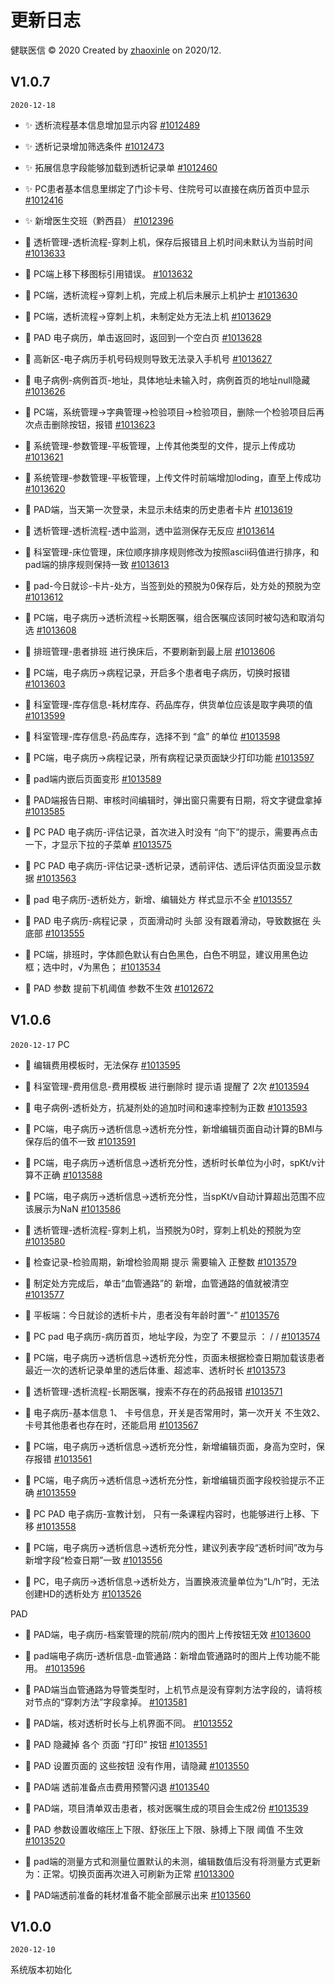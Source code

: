 # 更新日志

健联医信 &copy; 2020 Created by [zhaoxinle](mailto:zhaoxinle@jlhit.com) on 2020/12.  

## V1.0.7

`2020-12-18`

- :sparkles: 透析流程基本信息增加显示内容 [#1012489](https://www.tapd.cn/53535736/prong/stories/view/1153535736001012489)

- :sparkles: 透析记录增加筛选条件 [#1012473](https://www.tapd.cn/53535736/prong/stories/view/1153535736001012473)

- :sparkles: 拓展信息字段能够加载到透析记录单 [#1012460](https://www.tapd.cn/53535736/prong/stories/view/1153535736001012460)

- :sparkles: PC患者基本信息里绑定了门诊卡号、住院号可以直接在病历首页中显示 [#1012416](https://www.tapd.cn/53535736/prong/stories/view/1153535736001012416)

- :sparkles: 新增医生交班（黔西县） [#1012396](https://www.tapd.cn/53535736/prong/stories/view/1153535736001012396)

- :bug: 透析管理-透析流程-穿刺上机，保存后报错且上机时间未默认为当前时间 [#1013633](https://www.tapd.cn/53535736/bugtrace/bugs/view?bug_id=1153535736001013633)

- :bug: PC端上移下移图标引用错误。 [#1013632](https://www.tapd.cn/53535736/bugtrace/bugs/view?bug_id=1153535736001013632)

- :bug: PC端，透析流程->穿刺上机，完成上机后未展示上机护士 [#1013630](https://www.tapd.cn/53535736/bugtrace/bugs/view?bug_id=1153535736001013630)

- :bug: PC端，透析流程->穿刺上机，未制定处方无法上机 [#1013629](https://www.tapd.cn/53535736/bugtrace/bugs/view?bug_id=1153535736001013629)

- :bug: PAD  电子病历，单击返回时，返回到一个空白页 [#1013628](https://www.tapd.cn/53535736/bugtrace/bugs/view?bug_id=1153535736001013628)

- :bug: 高新区-电子病历手机号码规则导致无法录入手机号 [#1013627](https://www.tapd.cn/53535736/bugtrace/bugs/view?bug_id=1153535736001013627)

- :bug: 电子病例-病例首页-地址，具体地址未输入时，病例首页的地址null隐藏 [#1013626](https://www.tapd.cn/53535736/bugtrace/bugs/view?bug_id=1153535736001013626)

- :bug: PC端，系统管理->字典管理->检验项目->检验项目，删除一个检验项目后再次点击删除按钮，报错 [#1013623](https://www.tapd.cn/53535736/bugtrace/bugs/view?bug_id=1153535736001013623)

- :bug: 系统管理-参数管理-平板管理，上传其他类型的文件，提示上传成功 [#1013621](https://www.tapd.cn/53535736/bugtrace/bugs/view?bug_id=1153535736001013621)

- :bug: 系统管理-参数管理-平板管理，上传文件时前端增加loding，直至上传成功 [#1013620](https://www.tapd.cn/53535736/bugtrace/bugs/view?bug_id=1153535736001013620)

- :bug: PAD端，当天第一次登录，未显示未结束的历史患者卡片 [#1013619](https://www.tapd.cn/53535736/bugtrace/bugs/view?bug_id=1153535736001013619)

- :bug: 透析管理-透析流程-透中监测，透中监测保存无反应 [#1013614](https://www.tapd.cn/53535736/bugtrace/bugs/view?bug_id=1153535736001013614)

- :bug: 科室管理-床位管理，床位顺序排序规则修改为按照ascii码值进行排序，和pad端的排序规则保持一致 [#1013613](https://www.tapd.cn/53535736/bugtrace/bugs/view?bug_id=1153535736001013613)

- :bug: pad-今日就诊-卡片-处方，当签到处的预脱为0保存后，处方处的预脱为空 [#1013612](https://www.tapd.cn/53535736/bugtrace/bugs/view?bug_id=1153535736001013612)

- :bug: PC端，电子病历->透析流程->长期医嘱，组合医嘱应该同时被勾选和取消勾选 [#1013608](https://www.tapd.cn/53535736/bugtrace/bugs/view?bug_id=1153535736001013608)

- :bug: 排班管理-患者排班   进行换床后，不要刷新到最上层 [#1013606](https://www.tapd.cn/53535736/bugtrace/bugs/view?bug_id=1153535736001013606)

- :bug: PC端，电子病历->病程记录，开启多个患者电子病历，切换时报错 [#1013603](https://www.tapd.cn/53535736/bugtrace/bugs/view?bug_id=1153535736001013603)

- :bug: 科室管理-库存信息-耗材库存、药品库存，供货单位应该是取字典项的值 [#1013599](https://www.tapd.cn/53535736/bugtrace/bugs/view?bug_id=1153535736001013599)

- :bug: 科室管理-库存信息-药品库存，选择不到  “盒” 的单位 [#1013598](https://www.tapd.cn/53535736/bugtrace/bugs/view?bug_id=1153535736001013598)

- :bug: PC端，电子病历->病程记录，所有病程记录页面缺少打印功能 [#1013597](https://www.tapd.cn/53535736/bugtrace/bugs/view?bug_id=1153535736001013597)

- :bug: pad端内嵌后页面变形 [#1013589](https://www.tapd.cn/53535736/bugtrace/bugs/view?bug_id=1153535736001013589)

- :bug: PAD端报告日期、审核时间编辑时，弹出窗只需要有日期，将文字键盘拿掉 [#1013585](https://www.tapd.cn/53535736/bugtrace/bugs/view?bug_id=1153535736001013585)

- :bug: PC  PAD 电子病历-评估记录，首次进入时没有 “向下”的提示，需要再点击一下，才显示下拉的子菜单 [#1013575](https://www.tapd.cn/53535736/bugtrace/bugs/view?bug_id=1153535736001013575)

- :bug: PC     PAD  电子病历-评估记录-透析记录，透前评估、透后评估页面没显示数据 [#1013563](https://www.tapd.cn/53535736/bugtrace/bugs/view?bug_id=1153535736001013563)

- :bug: pad   电子病历-透析处方，新增、编辑处方   样式显示不全 [#1013557](https://www.tapd.cn/53535736/bugtrace/bugs/view?bug_id=1153535736001013557)

- :bug: PAD  电子病历-病程记录 ，页面滑动时    头部  没有跟着滑动，导致数据在 头底部 [#1013555](https://www.tapd.cn/53535736/bugtrace/bugs/view?bug_id=1153535736001013555)

- :bug: PC端，排班时，字体颜色默认有白色黑色，白色不明显，建议用黑色边框；选中时，√为黑色； [#1013534](https://www.tapd.cn/53535736/bugtrace/bugs/view?bug_id=1153535736001013534)

- :bug: PAD 参数   提前下机阈值 参数不生效 [#1012672](https://www.tapd.cn/53535736/bugtrace/bugs/view?bug_id=1153535736001012672)


## V1.0.6

`2020-12-17`
PC

- :bug: 编辑费用模板时，无法保存 [#1013595](https://www.tapd.cn/53535736/bugtrace/bugs/view?bug_id=1153535736001013595)

- :bug: 科室管理-费用信息-费用模板 进行删除时  提示语 提醒了 2次 [#1013594](https://www.tapd.cn/53535736/bugtrace/bugs/view?bug_id=1153535736001013594)

- :bug: 电子病例-透析处方，抗凝剂处的追加时间和速率控制为正数 [#1013593](https://www.tapd.cn/53535736/bugtrace/bugs/view?bug_id=1153535736001013593)

- :bug: PC端，电子病历->透析信息->透析充分性，新增编辑页面自动计算的BMI与保存后的值不一致 [#1013591](https://www.tapd.cn/53535736/bugtrace/bugs/view?bug_id=1153535736001013591)

- :bug: PC端，电子病历->透析信息->透析充分性，透析时长单位为小时，spKt/v计算不正确 [#1013588](https://www.tapd.cn/53535736/bugtrace/bugs/view?bug_id=1153535736001013588)

- :bug: PC端，电子病历->透析信息->透析充分性，当spKt/v自动计算超出范围不应该展示为NaN [#1013586](https://www.tapd.cn/53535736/bugtrace/bugs/view?bug_id=1153535736001013586)

- :bug: 透析管理-透析流程-穿刺上机，当预脱为0时，穿刺上机处的预脱为空 [#1013580](https://www.tapd.cn/53535736/bugtrace/bugs/view?bug_id=1153535736001013580)

- :bug: 检查记录-检验周期，新增检验周期    提示 需要输入  正整数 [#1013579](https://www.tapd.cn/53535736/bugtrace/bugs/view?bug_id=1153535736001013579)

- :bug: 制定处方完成后，单击“血管通路”的 新增，血管通路的值就被清空 [#1013577](https://www.tapd.cn/53535736/bugtrace/bugs/view?bug_id=1153535736001013577)

- :bug: 平板端：今日就诊的透析卡片，患者没有年龄时置“-” [#1013576](https://www.tapd.cn/53535736/bugtrace/bugs/view?bug_id=1153535736001013576)

- :bug: PC   pad  电子病历-病历首页，地址字段，为空了  不要显示  ： / / [#1013574](https://www.tapd.cn/53535736/bugtrace/bugs/view?bug_id=1153535736001013574)

- :bug: PC端，电子病历->透析信息->透析充分性，页面未根据检查日期加载该患者最近一次的透析记录单里的透后体重、超滤率、透析时长 [#1013573](https://www.tapd.cn/53535736/bugtrace/bugs/view?bug_id=1153535736001013573)

- :bug: 透析管理-透析流程-长期医嘱，搜索不存在的药品报错 [#1013571](https://www.tapd.cn/53535736/bugtrace/bugs/view?bug_id=1153535736001013571)

- :bug: 电子病历-基本信息 1、  卡号信息，开关是否常用时，第一次开关  不生效2、卡号其他患者也存在时，还能启用 [#1013567](https://www.tapd.cn/53535736/bugtrace/bugs/view?bug_id=1153535736001013567)

- :bug: PC端，电子病历->透析信息->透析充分性，新增编辑页面，身高为空时，保存报错 [#1013561](https://www.tapd.cn/53535736/bugtrace/bugs/view?bug_id=1153535736001013561)

- :bug: PC端，电子病历->透析信息->透析充分性，新增编辑页面字段校验提示不正确 [#1013559](https://www.tapd.cn/53535736/bugtrace/bugs/view?bug_id=1153535736001013559)

- :bug: PC  PAD    电子病历-宣教计划， 只有一条课程内容时，也能够进行上移、下移 [#1013558](https://www.tapd.cn/53535736/bugtrace/bugs/view?bug_id=1153535736001013558)

- :bug: PC端，电子病历->透析信息->透析充分性，建议列表字段“透析时间”改为与新增字段“检查日期”一致 [#1013556](https://www.tapd.cn/53535736/bugtrace/bugs/view?bug_id=1153535736001013556)

- :bug: PC，电子病历->透析信息->透析处方，当置换液流量单位为“L/h”时，无法创建HD的透析处方 [#1013526](https://www.tapd.cn/53535736/bugtrace/bugs/view?bug_id=1153535736001013526)

PAD

- :bug: PAD端，电子病历-档案管理的院前/院内的图片上传按钮无效 [#1013600](https://www.tapd.cn/53535736/bugtrace/bugs/view?bug_id=1153535736001013600)

- :bug: pad端电子病历-透析信息-血管通路：新增血管通路时的图片上传功能不能用。 [#1013596](https://www.tapd.cn/53535736/bugtrace/bugs/view?bug_id=1153535736001013596)

- :bug: PAD端当血管通路为导管类型时，上机节点是没有穿刺方法字段的，请将核对节点的“穿刺方法”字段拿掉。 [#1013581](https://www.tapd.cn/53535736/bugtrace/bugs/view?bug_id=1153535736001013581)

- :bug: PAD端，核对透析时长与上机界面不同。 [#1013552](https://www.tapd.cn/53535736/bugtrace/bugs/view?bug_id=1153535736001013552)

- :bug: PAD      隐藏掉 各个 页面   “打印” 按钮 [#1013551](https://www.tapd.cn/53535736/bugtrace/bugs/view?bug_id=1153535736001013551)

- :bug: PAD    设置页面的  这些按钮  没有作用，请隐藏 [#1013550](https://www.tapd.cn/53535736/bugtrace/bugs/view?bug_id=1153535736001013550)

- :bug: PAD端 透前准备点击费用预警闪退 [#1013540](https://www.tapd.cn/53535736/bugtrace/bugs/view?bug_id=1153535736001013540)

- :bug: PAD端，项目清单双击患者，核对医嘱生成的项目会生成2份 [#1013539](https://www.tapd.cn/53535736/bugtrace/bugs/view?bug_id=1153535736001013539)

- :bug: PAD  参数设置收缩压上下限、舒张压上下限、脉搏上下限   阈值  不生效 [#1013520](https://www.tapd.cn/53535736/bugtrace/bugs/view?bug_id=1153535736001013520)

- :bug: pad端的测量方式和测量位置默认的未测，编辑数值后没有将测量方式更新为：正常。切换页面再次进入可刷新为正常 [#1013300](https://www.tapd.cn/53535736/bugtrace/bugs/view?bug_id=1153535736001013300)

- :bug: PAD端透前准备的耗材准备不能全部展示出来 [#1013560](https://www.tapd.cn/53535736/bugtrace/bugs/view?bug_id=1153535736001013560)

## V1.0.0

`2020-12-10`

系统版本初始化

